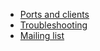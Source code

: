 - [Ports and clients](https://github.com/clowwindy/shadowsocks/wiki/Ports-and-Clients)
- [Troubleshooting](https://github.com/clowwindy/shadowsocks/wiki/Troubleshooting)
- [Mailing list](http://groups.google.com/group/shadowsocks)